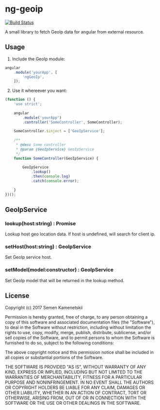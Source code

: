 # ng-geoip

[![Build Status](https://travis-ci.org/skamenetskiy/ng-geoip.svg?branch=master)](https://travis-ci.org/skamenetskiy/ng-geoip)

A small library to fetch GeoIp data for angular from external resource.

## Usage
1. Include the GeoIp module:
```javascript
angular
    .module('yourApp', [
        'ngGeoIp',
    ]);
```
2. Use it whereever you want:
```javascript
(function () {
    'use strict';
    
    angular
        .module('yourApp')
        .controller('SomeController', SomeController);
        
    SomeController.$inject = ['GeoIpService'];
    
    /**
     * @desc Some controller
     * @param {GeoIpService} GeoIpService
     */
    function SomeController(GeoIpService) {
        
        GeoIpService
            .lookup()
            .then(console.log)
            .catch(console.error);
        
    }
})();
```

## GeoIpService
### lookup(host:string) : Promise<GeoIpModel>
Lookup host geo location data. If host is undefined, will search for client ip.

### setHost(host:string) : GeoIpService
Set GeoIp service host.

### setModel(model:constructor) : GeoIpService
Set GeoIp model that will be returned in the lookup method.

## License
Copyright (c) 2017 Semen Kamenetskii

Permission is hereby granted, free of charge, to any person obtaining a copy
of this software and associated documentation files (the "Software"), to deal
in the Software without restriction, including without limitation the rights
to use, copy, modify, merge, publish, distribute, sublicense, and/or sell
copies of the Software, and to permit persons to whom the Software is
furnished to do so, subject to the following conditions:

The above copyright notice and this permission notice shall be included in all
copies or substantial portions of the Software.

THE SOFTWARE IS PROVIDED "AS IS", WITHOUT WARRANTY OF ANY KIND, EXPRESS OR
IMPLIED, INCLUDING BUT NOT LIMITED TO THE WARRANTIES OF MERCHANTABILITY,
FITNESS FOR A PARTICULAR PURPOSE AND NONINFRINGEMENT. IN NO EVENT SHALL THE
AUTHORS OR COPYRIGHT HOLDERS BE LIABLE FOR ANY CLAIM, DAMAGES OR OTHER
LIABILITY, WHETHER IN AN ACTION OF CONTRACT, TORT OR OTHERWISE, ARISING FROM,
OUT OF OR IN CONNECTION WITH THE SOFTWARE OR THE USE OR OTHER DEALINGS IN THE
SOFTWARE.